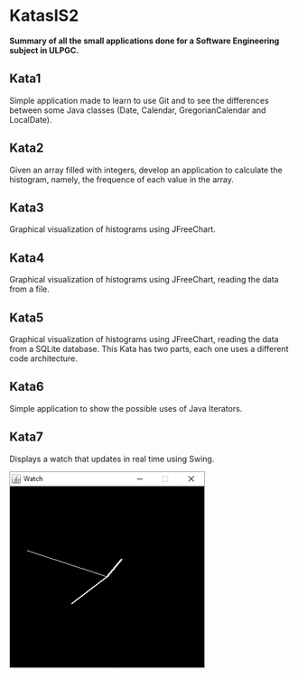 # KatasIS2
**Summary of all the small applications done for a Software Engineering subject in ULPGC.**

## Kata1
Simple application made to learn to use Git and to see the differences between some Java classes (Date, Calendar, GregorianCalendar and LocalDate).

## Kata2
Given an array filled with integers, develop an application to calculate the histogram, namely, the frequence of each value in the array.

## Kata3
Graphical visualization of histograms using JFreeChart.

## Kata4
Graphical visualization of histograms using JFreeChart, reading the data from a file.

## Kata5
Graphical visualization of histograms using JFreeChart, reading the data from a SQLite database. This Kata has two parts, each one uses a different code architecture.

## Kata6
Simple application to show the possible uses of Java Iterators.

## Kata7
Displays a watch that updates in real time using Swing.

![Watch Image](https://raw.githubusercontent.com/alvarosaulrodriguezaleman/KatasIS2/master/watchPreview.png)
